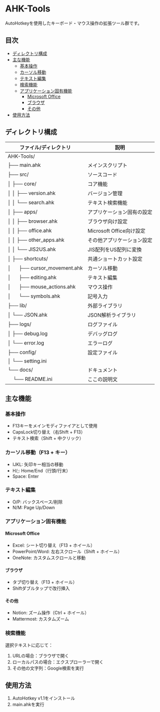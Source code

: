 # AHK-Tools

AutoHotkeyを使用したキーボード・マウス操作の拡張ツール群です。

## 目次

- [ディレクトリ構成](#ディレクトリ構成)
- [主な機能](#主な機能)
  - [基本操作](#基本操作)
  - [カーソル移動](#カーソル移動f13--キー)
  - [テキスト編集](#テキスト編集)
  - [検索機能](#検索機能)
  - [アプリケーション固有機能](#アプリケーション固有機能)
    - [Microsoft Office](#microsoft-office)
    - [ブラウザ](#ブラウザ)
    - [その他](#その他)
- [使用方法](#使用方法)

## ディレクトリ構成

| ファイル/ディレクトリ | 説明 |
|-------------------|------|
| AHK-Tools/ ||  
| ├── main.ahk | メインスクリプト |
| ├── src/ | ソースコード |
| │ ├── core/ | コア機能 |
| │ │ ├── version.ahk | バージョン管理 |
| │ │ └── search.ahk | テキスト検索機能 |
| │ ├── apps/ | アプリケーション固有の設定 |
| │ │ ├── browser.ahk | ブラウザ向け設定 |
| │ │ ├── office.ahk | Microsoft Office向け設定 |
| │ │ ├── other_apps.ahk | その他アプリケーション設定 |
| │ │ └── JIS2US.ahk | JIS配列をUS配列に変換 |
| │ ├── shortcuts/ | 共通ショートカット設定 |
| │ &nbsp;&nbsp;&nbsp;&nbsp; ├── cursor_movement.ahk | カーソル移動 |
| │ &nbsp;&nbsp;&nbsp;&nbsp; ├── editing.ahk | テキスト編集 |
| │ &nbsp;&nbsp;&nbsp;&nbsp; ├── mouse_actions.ahk | マウス操作 |
| │ &nbsp;&nbsp;&nbsp;&nbsp; └── symbols.ahk | 記号入力 |
| ├── lib/ | 外部ライブラリ |
| │ └── JSON.ahk | JSON解析ライブラリ |
| ├── logs/ | ログファイル |
| │ ├── debug.log | デバッグログ |
| │ └── error.log | エラーログ |
| ├── config/ | 設定ファイル |
| │ └── setting.ini |  |
| └── docs/ | ドキュメント |
| &nbsp;&nbsp;&nbsp;&nbsp;└── README.ini | ここの説明文 |

## 主な機能

### 基本操作

- F13キーをメインモディファイアとして使用
- CapsLock切り替え（右Shift + F13）
- テキスト検索（Shift + 中クリック）

### カーソル移動（F13 + キー）

- IJKL: 矢印キー相当の移動
- H/;: Home/End（行頭/行末）
- Space: Enter

### テキスト編集

- O/P: バックスペース/削除
- N/M: Page Up/Down

### アプリケーション固有機能

#### Microsoft Office

- Excel: シート切り替え（F13 + ホイール）
- PowerPoint/Word: 左右スクロール（Shift + ホイール）
- OneNote: カスタムスクロールと移動

#### ブラウザ

- タブ切り替え（F13 + ホイール）
- Shiftダブルタップで改行挿入

#### その他

- Notion: ズーム操作（Ctrl + ホイール）
- Mattermost: カスタムズーム

### 検索機能

選択テキストに応じて：

1. URLの場合：ブラウザで開く
2. ローカルパスの場合：エクスプローラーで開く
3. その他の文字列：Google検索を実行

## 使用方法

1. AutoHotkey v1.1をインストール
2. main.ahkを実行
